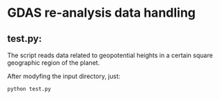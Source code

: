 # GDAS re-analysis data handling

## test.py:
The script reads data related to geopotential heights in a certain square geographic region of the planet.

After modyfing the input directory, just:
```
python test.py
```

